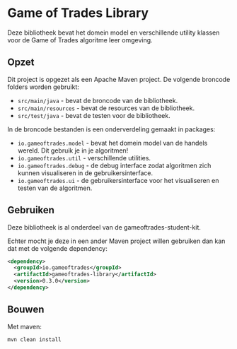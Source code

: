 # Game of Trades Library

Deze bibliotheek bevat het domein model en verschillende utility klassen voor de Game of Trades algoritme leer omgeving.

## Opzet

Dit project is opgezet als een Apache Maven project. De volgende broncode folders worden gebruikt:

* `src/main/java` - bevat de broncode van de bibliotheek. 
* `src/main/resources` - bevat de resources van de bibliotheek. 
* `src/test/java` - bevat de testen voor de bibliotheek.

In de broncode bestanden is een onderverdeling gemaakt in packages:

* `io.gameoftrades.model` - bevat het domein model van de handels wereld. Dit gebruik je in je algoritmen!
* `io.gameoftrades.util` - verschillende utilities.
* `io.gameoftrades.debug` - de debug interface zodat algoritmen zich kunnen visualiseren in de gebruikersinterface. 
* `io.gameoftrades.ui` - de gebruikersinterface voor het visualiseren en testen van de algoritmen.

## Gebruiken

Deze bibliotheek is al onderdeel van de gameoftrades-student-kit. 

Echter mocht je deze in een ander Maven project willen gebruiken dan kan dat met de volgende dependency:

```xml
<dependency>
  <groupId>io.gameoftrades</groupId>
  <artifactId>gameoftrades-library</artifactId>
  <version>0.3.0</version>
</dependency>
```

## Bouwen

Met maven:
```
mvn clean install
```
